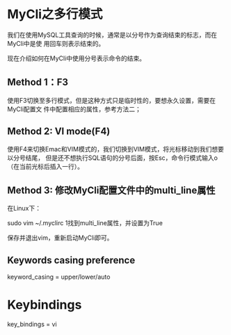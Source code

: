 # MyCli之多行模式

我们在使用MySQL工具查询的时候，通常是以分号作为查询结束的标志，而在MyCli中是使
用回车则表示结束的。

现在介绍如何在MyCli中使用分号表示命令的结束。

## Method 1：F3

使用F3切换至多行模式，但是这种方式只是临时性的，要想永久设置，需要在MyCli配置文
件中配置相应的属性，参考方法二；


## Method 2: VI mode(F4)

使用F4来切换Emac和VIM模式的，我们切换到VIM模式，将光标移动到我们想要以分号结尾，
但是还不想执行SQL语句的分号后面，按Esc，命令行模式输入o（在当前光标后插入一行）。


## Method 3: 修改MyCli配置文件中的multi_line属性

在Linux下：

sudo vim ~/.myclirc 1找到multi_line属性，并设置为True

保存并退出vim，重新启动MyCli即可。


## Keywords casing preference
keyword_casing = upper/lower/auto


# Keybindings
key_bindings = vi
